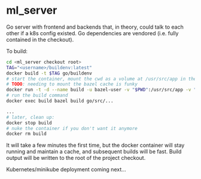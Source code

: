 # ml_server

Go server with frontend and backends that, in theory, could talk to each other if a k8s config existed. Go dependencies are vendored (i.e. fully contained in the checkout).

To build:
```bash
cd <ml_server checkout root>
TAG="<username>/buildenv:latest"
docker build -t $TAG go/buildenv
# start the container, mount the cwd as a volume at /usr/src/app in the container
# TODO: needing to mount the bazel cache is funky
docker run -t -d --name build -u bazel-user -v "$PWD":/usr/src/app -v "$HOME/.cache/bazel:/home/bazel-user/.cache/bazel" $TAG
# run the build command
docker exec build bazel build go/src/...

...
# later, clean up:
docker stop build
# nuke the container if you don't want it anymore
docker rm build
```

It will take a few minutes the first time, but the docker container will stay running and maintain a cache, and subsequent builds will be fast. Build output will be written to the root of the project checkout.

Kubernetes/minikube deployment coming next...